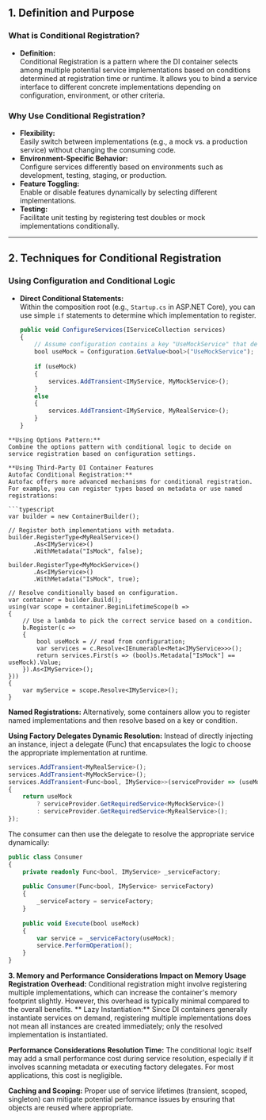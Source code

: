 ## 1. Definition and Purpose

### What is Conditional Registration?
- **Definition:**  
  Conditional Registration is a pattern where the DI container selects among multiple potential service implementations based on conditions determined at registration time or runtime. It allows you to bind a service interface to different concrete implementations depending on configuration, environment, or other criteria.

### Why Use Conditional Registration?
- **Flexibility:**  
  Easily switch between implementations (e.g., a mock vs. a production service) without changing the consuming code.
- **Environment-Specific Behavior:**  
  Configure services differently based on environments such as development, testing, staging, or production.
- **Feature Toggling:**  
  Enable or disable features dynamically by selecting different implementations.
- **Testing:**  
  Facilitate unit testing by registering test doubles or mock implementations conditionally.

---

## 2. Techniques for Conditional Registration

### Using Configuration and Conditional Logic
- **Direct Conditional Statements:**  
  Within the composition root (e.g., `Startup.cs` in ASP.NET Core), you can use simple `if` statements to determine which implementation to register.
  ```typescript
  public void ConfigureServices(IServiceCollection services)
  {
      // Assume configuration contains a key "UseMockService" that determines the implementation.
      bool useMock = Configuration.GetValue<bool>("UseMockService");
      
      if (useMock)
      {
          services.AddTransient<IMyService, MyMockService>();
      }
      else
      {
          services.AddTransient<IMyService, MyRealService>();
      }
  }
```
**Using Options Pattern:**
Combine the options pattern with conditional logic to decide on service registration based on configuration settings.

**Using Third-Party DI Container Features
Autofac Conditional Registration:**
Autofac offers more advanced mechanisms for conditional registration. For example, you can register types based on metadata or use named registrations:

```typescript
var builder = new ContainerBuilder();

// Register both implementations with metadata.
builder.RegisterType<MyRealService>()
       .As<IMyService>()
       .WithMetadata("IsMock", false);

builder.RegisterType<MyMockService>()
       .As<IMyService>()
       .WithMetadata("IsMock", true);

// Resolve conditionally based on configuration.
var container = builder.Build();
using(var scope = container.BeginLifetimeScope(b =>
{
    // Use a lambda to pick the correct service based on a condition.
    b.Register(c =>
    {
        bool useMock = // read from configuration;
        var services = c.Resolve<IEnumerable<Meta<IMyService>>>();
        return services.First(s => (bool)s.Metadata["IsMock"] == useMock).Value;
    }).As<IMyService>();
}))
{
    var myService = scope.Resolve<IMyService>();
}
```

**Named Registrations:**
Alternatively, some containers allow you to register named implementations and then resolve based on a key or condition.

**Using Factory Delegates
Dynamic Resolution:**
Instead of directly injecting an instance, inject a delegate (Func<IMyService>) that encapsulates the logic to choose the appropriate implementation at runtime.

```typescript
services.AddTransient<MyRealService>();
services.AddTransient<MyMockService>();
services.AddTransient<Func<bool, IMyService>>(serviceProvider => (useMock) =>
{
    return useMock 
        ? serviceProvider.GetRequiredService<MyMockService>() 
        : serviceProvider.GetRequiredService<MyRealService>();
});
```

The consumer can then use the delegate to resolve the appropriate service dynamically:

```typescript
public class Consumer
{
    private readonly Func<bool, IMyService> _serviceFactory;
    
    public Consumer(Func<bool, IMyService> serviceFactory)
    {
        _serviceFactory = serviceFactory;
    }
    
    public void Execute(bool useMock)
    {
        var service = _serviceFactory(useMock);
        service.PerformOperation();
    }
}
```

**3. Memory and Performance Considerations
Impact on Memory Usage
Registration Overhead:**
Conditional registration might involve registering multiple implementations, which can increase the container's memory footprint slightly. However, this overhead is typically minimal compared to the overall benefits.
**
Lazy Instantiation:**
Since DI containers generally instantiate services on demand, registering multiple implementations does not mean all instances are created immediately; only the resolved implementation is instantiated.

**Performance Considerations
Resolution Time:**
The conditional logic itself may add a small performance cost during service resolution, especially if it involves scanning metadata or executing factory delegates. For most applications, this cost is negligible.

**Caching and Scoping:**
Proper use of service lifetimes (transient, scoped, singleton) can mitigate potential performance issues by ensuring that objects are reused where appropriate.